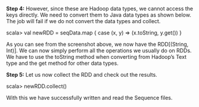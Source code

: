 
**Step 4:** However, since these are Hadoop data types, we cannot access the keys directly. We need to convert them to Java data types as shown below. The job will fail if we do not convert the data types and collect.

scala> val newRDD = seqData.map
{
	case (x, y) => (x.toString, y.get())
}
  

As you can see from the screenshot above, we now have the RDD[(String, Int)]. We can now simply perform all the operations we usually do on RDDs. We have to use the toString method when converting from Hadoop’s Text type and the get method for other data types.

**Step 5:** Let us now collect the RDD and check out the results.

scala> newRDD.collect()

 

With this we have successfully written and read the Sequence files.